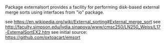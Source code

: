 Package externalsort provides a facility for performing disk-based external merge sorts using interfaces from "io" package.

see https://en.wikipedia.org/wiki/External_sorting#External_merge_sort
see http://faculty.simpson.edu/lydia.sinapova/www/cmsc250/LN250_Weiss/L17-ExternalSortEX2.htm
see initial source: https://github.com/oxtoacart/emsort
